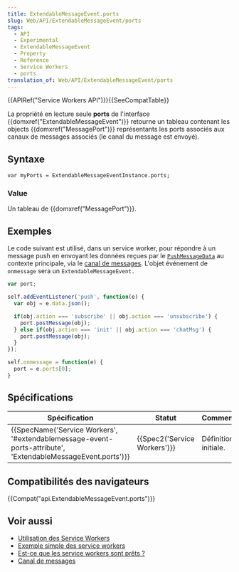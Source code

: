 ```yaml
---
title: ExtendableMessageEvent.ports
slug: Web/API/ExtendableMessageEvent/ports
tags:
  - API
  - Experimental
  - ExtendableMessageEvent
  - Property
  - Reference
  - Service Workers
  - ports
translation_of: Web/API/ExtendableMessageEvent/ports
---
```

{{APIRef("Service Workers API")}}{{SeeCompatTable}}

La propriété en lecture seule **ports** de l'interface {{domxref("ExtendableMessageEvent")}} retourne un tableau contenant les objects {{domxref("MessagePort")}} représentants les ports associés aux canaux de messages associés (le canal du message est envoyé).

## Syntaxe

    var myPorts = ExtendableMessageEventInstance.ports;

### Value

Un tableau de {{domxref("MessagePort")}}.

## Exemples

Le code suivant est utilisé, dans un service worker, pour répondre à un message push en envoyant les données reçues par le [`PushMessageData`](/fr/docs/Web/API/PushMessageData) au contexte principale, via le [canal de messages](/en-US/docs/Web/API/Channel_Messaging_API). L'objet événement de `onmessage` sera un `ExtendableMessageEvent.`

```js
var port;

self.addEventListener('push', function(e) {
  var obj = e.data.json();

  if(obj.action === 'subscribe' || obj.action === 'unsubscribe') {
    port.postMessage(obj);
  } else if(obj.action === 'init' || obj.action === 'chatMsg') {
    port.postMessage(obj);
  }
});

self.onmessage = function(e) {
  port = e.ports[0];
}
```

## Spécifications

| Spécification                                                                                                                                    | Statut                               | Commentaire          |
| ------------------------------------------------------------------------------------------------------------------------------------------------ | ------------------------------------ | -------------------- |
| {{SpecName('Service Workers', '#extendablemessage-event-ports-attribute', 'ExtendableMessageEvent.ports')}} | {{Spec2('Service Workers')}} | Définition initiale. |

## Compatibilités des navigateurs

{{Compat("api.ExtendableMessageEvent.ports")}}

## Voir aussi

- [Utilisation des Service Workers](/en-US/docs/Web/API/ServiceWorker_API/Using_Service_Workers)
- [Exemple simple des service workers](https://github.com/mdn/sw-test)
- [Est-ce que les service workers sont prêts&nbsp;?](https://jakearchibald.github.io/isserviceworkerready/)
- [Canal de messages](/en-US/docs/Web/API/Channel_Messaging_API)
